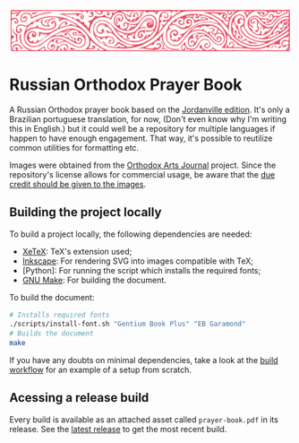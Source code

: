 ![adornation](img/headers/bar18.svg)

# Russian Orthodox Prayer Book

A Russian Orthodox prayer book based on the [Jordanville edition]. It's only a
Brazilian portuguese translation, for now, (Don't even know why I'm writing this
in English.) but it could well be a repository for multiple languages if happen
to have enough engagement. That way, it's possible to reutilize common utilities
for formatting etc.

Images were obtained from the [Orthodox Arts Journal] project. Since the
repository's license allows for commercial usage, be aware that the [due credit
should be given to the images](image-credit).

## Building the project locally

To build a project locally, the following dependencies are needed:

* [XeTeX]: TeX's extension used;
* [Inkscape]: For rendering SVG into images compatible with TeX;
* [Python]: For running the script which installs the required fonts;
* [GNU Make]: For building the document.

To build the document:

```sh
# Installs required fonts
./scripts/install-font.sh "Gentium Book Plus" "EB Garamond"
# Builds the document
make
```

If you have any doubts on minimal dependencies, take a look at the [build
workflow] for an example of a setup from scratch.

## Acessing a release build

Every build is available as an attached asset called `prayer-book.pdf` in its
release. See the [latest
release](https://github.com/gpontesss/prayer-book/releases) to get the most
recent build.

[Jordanville edition]: https://www.ponomar.net/data/jordanville_prayerbook.pdf
[Orthodox Arts Journal]: https://orthodoxartsjournal.org/orthodox-illustration-project/
[image-credit]: https://docs.google.com/file/d/0B1MLai552F5yZkJIQ3B0QWx3cDA/view?rm=minimal&resourcekey=0-ybOjgmmviTqQOikbXOc9ag
[XeTeX]: https://tug.org/xetex/
[Inkscape]: https://inkscape.org/
[GNU Make]: https://www.gnu.org/software/make/
[build workflow]: .github/workflows/build.yml
